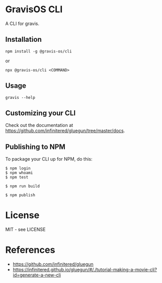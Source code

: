 # GravisOS CLI

A CLI for gravis.

## Installation
`npm install -g @gravis-os/cli`

or 

`npx @gravis-os/cli <COMMAND>`

## Usage

`gravis --help`

## Customizing your CLI

Check out the documentation at https://github.com/infinitered/gluegun/tree/master/docs.

## Publishing to NPM

To package your CLI up for NPM, do this:

```shell
$ npm login
$ npm whoami
$ npm test

$ npm run build

$ npm publish
```

# License

MIT - see LICENSE

# References
- https://github.com/infinitered/gluegun
- https://infinitered.github.io/gluegun/#/./tutorial-making-a-movie-cli?id=generate-a-new-cli
